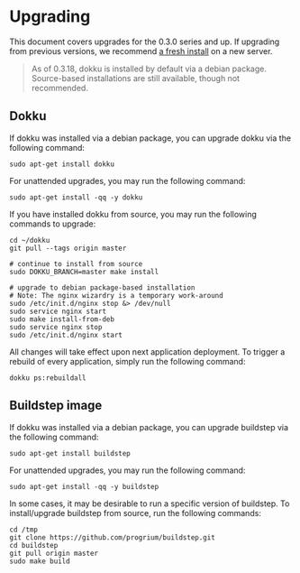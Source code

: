 # Upgrading

This document covers upgrades for the 0.3.0 series and up. If upgrading from previous versions, we recommend [a fresh install](http://progrium.viewdocs.io/dokku/installation) on a new server.

> As of 0.3.18, dokku is installed by default via a debian package. Source-based installations are still available, though not recommended.

## Dokku

If dokku was installed via a debian package, you can upgrade dokku via the following command:

```shell
sudo apt-get install dokku
```

For unattended upgrades, you may run the following command:

```shell
sudo apt-get install -qq -y dokku
```

If you have installed dokku from source, you may run the following commands to upgrade:

```shell
cd ~/dokku
git pull --tags origin master

# continue to install from source
sudo DOKKU_BRANCH=master make install

# upgrade to debian package-based installation
# Note: The nginx wizardry is a temporary work-around
sudo /etc/init.d/nginx stop &> /dev/null
sudo service nginx start
sudo make install-from-deb
sudo service nginx stop
sudo /etc/init.d/nginx start
```

All changes will take effect upon next application deployment. To trigger a rebuild of every application, simply run the following command:

```shell
dokku ps:rebuildall
```

## Buildstep image

If dokku was installed via a debian package, you can upgrade buildstep via the following command:

```shell
sudo apt-get install buildstep
```

For unattended upgrades, you may run the following command:

```shell
sudo apt-get install -qq -y buildstep
```

In some cases, it may be desirable to run a specific version of buildstep. To install/upgrade buildstep from source, run the following commands:

```shell
cd /tmp
git clone https://github.com/progrium/buildstep.git
cd buildstep
git pull origin master
sudo make build
```
